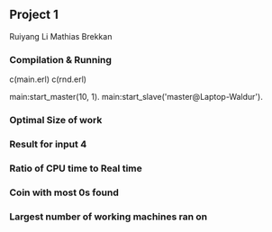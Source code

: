 ## Project 1

Ruiyang Li
Mathias Brekkan

### Compilation & Running
c(main.erl)
c(rnd.erl)

main:start_master(10, 1).
main:start_slave('master@Laptop-Waldur').



### Optimal Size of work

### Result for input 4

### Ratio of CPU time to Real time

### Coin with most 0s found

### Largest number of working machines ran on